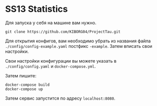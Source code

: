 # SS13 Statistics

Для запуска у себя на машине вам нужно.
```shell
git clone https://github.com/KIBORG04/ProjectTau.git
```

Для открытия конфигов, вам необходимо убрать из названия файла `./config/config-example.yaml` 
постфикс `-example`. Затем вписать свои настройки.

Свои настройки конфигурации вы можете указать в `./config/config.yaml` и `docker-compose.yml`.

Затем пишите:

```shell
docker-compose build
docker-compose up
```

Затем сервис запустится по адресу `localhost:8080`. 